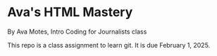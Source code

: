 # Ava's HTML Mastery

By Ava Motes, Intro Coding for Journalists class

This repo is a class assignment to learn git. It is due February 1, 2025.
